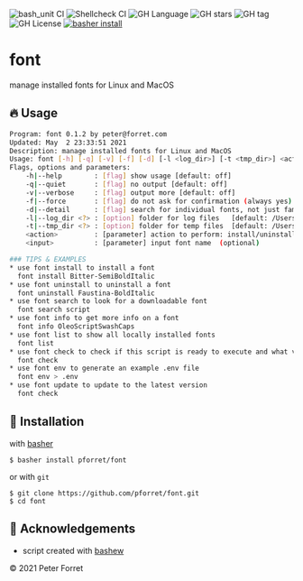 ![bash_unit CI](https://github.com/pforret/font/workflows/bash_unit%20CI/badge.svg)
![Shellcheck CI](https://github.com/pforret/font/workflows/Shellcheck%20CI/badge.svg)
![GH Language](https://img.shields.io/github/languages/top/pforret/font)
![GH stars](https://img.shields.io/github/stars/pforret/font)
![GH tag](https://img.shields.io/github/v/tag/pforret/font)
![GH License](https://img.shields.io/github/license/pforret/font)
[![basher install](https://img.shields.io/badge/basher-install-white?logo=gnu-bash&style=flat)](https://basher.gitparade.com/package/)

# font

manage installed fonts for Linux and MacOS

## 🔥 Usage
```bash
Program: font 0.1.2 by peter@forret.com
Updated: May  2 23:33:51 2021
Description: manage installed fonts for Linux and MacOS
Usage: font [-h] [-q] [-v] [-f] [-d] [-l <log_dir>] [-t <tmp_dir>] <action> <input?>
Flags, options and parameters:
    -h|--help        : [flag] show usage [default: off]
    -q|--quiet       : [flag] no output [default: off]
    -v|--verbose     : [flag] output more [default: off]
    -f|--force       : [flag] do not ask for confirmation (always yes) [default: off]
    -d|--detail      : [flag] search for individual fonts, not just families [default: off]
    -l|--log_dir <?> : [option] folder for log files   [default: /Users/pforret/log/font]
    -t|--tmp_dir <?> : [option] folder for temp files  [default: /Users/pforret/.tmp]
    <action>         : [parameter] action to perform: install/uninstall/search/list/info
    <input>          : [parameter] input font name  (optional)

### TIPS & EXAMPLES
* use font install to install a font
  font install Bitter-SemiBoldItalic
* use font uninstall to uninstall a font
  font uninstall Faustina-BoldItalic
* use font search to look for a downloadable font
  font search script
* use font info to get more info on a font
  font info OleoScriptSwashCaps
* use font list to show all locally installed fonts
  font list
* use font check to check if this script is ready to execute and what values the options/flags are
  font check
* use font env to generate an example .env file
  font env > .env
* use font update to update to the latest version
  font check
```

## 🚀 Installation

with [basher](https://www.basher.it)

	$ basher install pforret/font

or with `git`

	$ git clone https://github.com/pforret/font.git
	$ cd font

## 📝 Acknowledgements

* script created with [bashew](https://github.com/pforret/bashew)

&copy; 2021 Peter Forret
